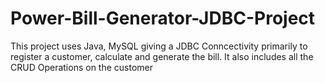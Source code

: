 # Power-Bill-Generator-JDBC-Project
This project uses Java, MySQL giving a JDBC Conncectivity primarily to register a customer, calculate and generate the bill.  It also includes all the CRUD Operations on the customer
